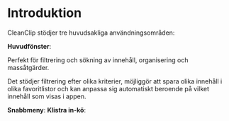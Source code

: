 # Introduktion

CleanClip stödjer tre huvudsakliga användningsområden:

**Huvudfönster**:

Perfekt för filtrering och sökning av innehåll, organisering och massåtgärder.

Det stödjer filtrering efter olika kriterier, möjliggör att spara olika innehåll i olika favoritlistor och kan anpassa sig automatiskt beroende på vilket innehåll som visas i appen.

**Snabbmeny**:
**Klistra in-kö**: